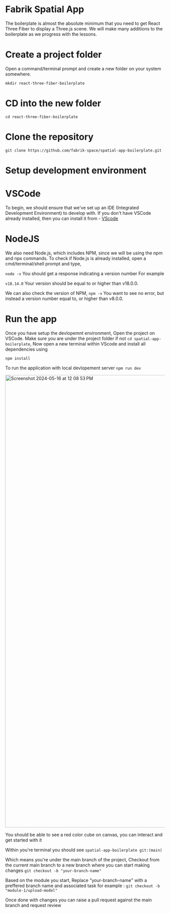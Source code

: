 # Fabrik Spatial App

The boilerplate is almost the absolute minimum that you need to get React Three Fiber to display a Three.js scene. We will make many additions to the boilerplate as we progress with the lessons.

# Create a project folder 

Open a command/terminal prompt and create a new folder on your system somewhere.

```mkdir react-three-fiber-boilerplate ```

# CD into the new folder

```cd react-three-fiber-boilerplate```

# Clone the repository 
```git clone https://github.com/fabrik-space/spatial-app-boilerplate.git```


# Setup development environment 
# VSCode 

To begin, we should ensure that we've set up an IDE (Integrated Development Environment) to develop with.
If you don't have VSCode already installed, then you can install it from - [VScode](https://code.visualstudio.com.) 

# NodeJS
We also need Node.js, which includes NPM, since we will be using the npm and npx commands.
To check if Node.js is already installed, open a cmd/terminal/shell prompt and type,

```node -v```
You should get a response indicating a version number
For example 

```v18.14.0```
Your version should be equal to or higher than v18.0.0.

We can also check the version of NPM,
```npm -v```
You want to see no error, but instead a version number equal to, or higher than v8.0.0.

# Run the app
Once you have setup the devlopemnt environment, Open the project on VSCode. Make sure you are under the project folder if not ```cd spatial-app-boilerplate```, 
Now open a new terminal within VScode and install all dependencies using

```npm install```

To run the application with local devlopement server
```npm run dev```

<img width="1429" alt="Screenshot 2024-05-16 at 12 08 53 PM" src="https://github.com/fabrik-space/spatial-app-boilerplate/assets/67771257/1a977f72-8ceb-4c37-aa75-c7e2574aee16">

You should be able to see a red color cube on canvas, you can interact and get started with it

Within you're terminal you should see 
```spatial-app-boilerplate git:(main)```

Which means you're under the main branch of the project,
Checkout from the current main branch to a new branch where you can start making changes 
```git checkout -b "your-branch-name"```

Based on the module you start, Replace "your-branch-name" with a preffered branch name and associated task for example :
```git checkout -b "module-1/upload-model"```

Once done with changes you can raise a pull request against the main branch and request review



